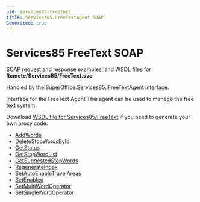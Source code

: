 ```yaml
---
uid: services85-freetext
title: Services85.FreeTextAgent SOAP
Generated: true
---
```


# Services85 FreeText SOAP

SOAP request and response examples, and WSDL files for **Remote/Services85/FreeText.svc**

Handled by the <see cref="T:SuperOffice.Services85.IFreeTextAgent">SuperOffice.Services85.IFreeTextAgent</see> interface.

Interface for the FreeText Agent
This agent can be used to manage the free text system

Download [WSDL file for Services85/FreeText](../Services85-FreeText.md) if you need to generate your own proxy code.

* [AddWords](AddWords.md)
* [DeleteStopWordsById](DeleteStopWordsById.md)
* [GetStatus](GetStatus.md)
* [GetStopWordList](GetStopWordList.md)
* [GetSuggestedStopWords](GetSuggestedStopWords.md)
* [RegenerateIndex](RegenerateIndex.md)
* [SetAutoEnableTravelAreas](SetAutoEnableTravelAreas.md)
* [SetEnabled](SetEnabled.md)
* [SetMultiWordOperator](SetMultiWordOperator.md)
* [SetSingleWordOperator](SetSingleWordOperator.md)
